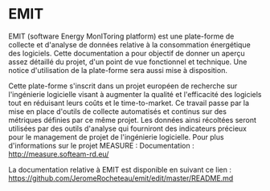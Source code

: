 # EMIT

EMIT (software Energy MonIToring platform) est une plate-forme de collecte et d'analyse de données relative à la consommation énergétique des logiciels. Cette documentation a pour objectif de donner un aperçu assez détaillé du projet, d'un point de vue fonctionnel et technique. Une notice d'utilisation de la plate-forme sera aussi mise à disposition.

Cette plate-forme s'inscrit dans un projet européen de recherche sur l'ingénierie logicielle visant à augmenter la qualité et l'efficacité des logiciels tout en réduisant leurs coûts et le time-to-market. Ce travail passe par la mise en place d'outils de collecte automatisés et continus sur des métriques définies par ce même projet. Les données ainsi récoltées seront utilisées par des outils d'analyse qui fourniront des indicateurs précieux pour le management de projet de l'ingénierie logicielle. Pour plus d'informations sur le projet MEASURE : Documentation : http://measure.softeam-rd.eu/

La documentation relative à EMIT est disponible en suivant ce lien : https://github.com/JeromeRocheteau/emit/edit/master/README.md

